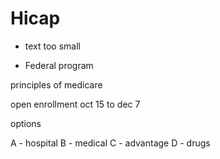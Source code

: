 # Hicap

* text too small

* Federal program

principles of medicare

open enrollment oct 15 to dec 7

options

A - hospital
B - medical
C - advantage
D - drugs
